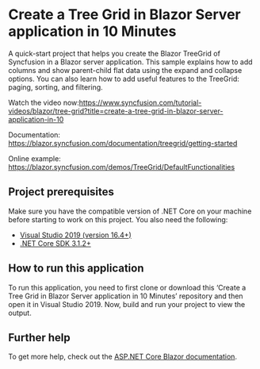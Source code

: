 # Create a Tree Grid in Blazor Server application in 10 Minutes

A quick-start project that helps you create the Blazor TreeGrid of Syncfusion in a Blazor server application. This sample explains how to add columns and show parent-child flat data using the expand and collapse options. You can also learn how to add useful features to the TreeGrid: paging, sorting, and filtering.

Watch the video now:https://www.syncfusion.com/tutorial-videos/blazor/tree-grid?title=create-a-tree-grid-in-blazor-server-application-in-10

Documentation: https://blazor.syncfusion.com/documentation/treegrid/getting-started

Online example: https://blazor.syncfusion.com/demos/TreeGrid/DefaultFunctionalities

## Project prerequisites
Make sure you have the compatible version of .NET Core on your machine before starting to work on this project. You also need the following:
* [Visual Studio 2019 (version 16.4+)]( https://visualstudio.microsoft.com/downloads)
* [.NET Core SDK 3.1.2+](https://dotnet.microsoft.com/download/dotnet-core/3.1)

## How to run this application
To run this application, you need to first clone or download this ‘Create a Tree Grid in Blazor Server application in 10 Minutes’ repository and then open it in Visual Studio 2019. Now, build and run your project to view the output.

## Further help

To get more help, check out the [ASP.NET Core Blazor documentation](https://docs.microsoft.com/en-us/aspnet/core/blazor).
